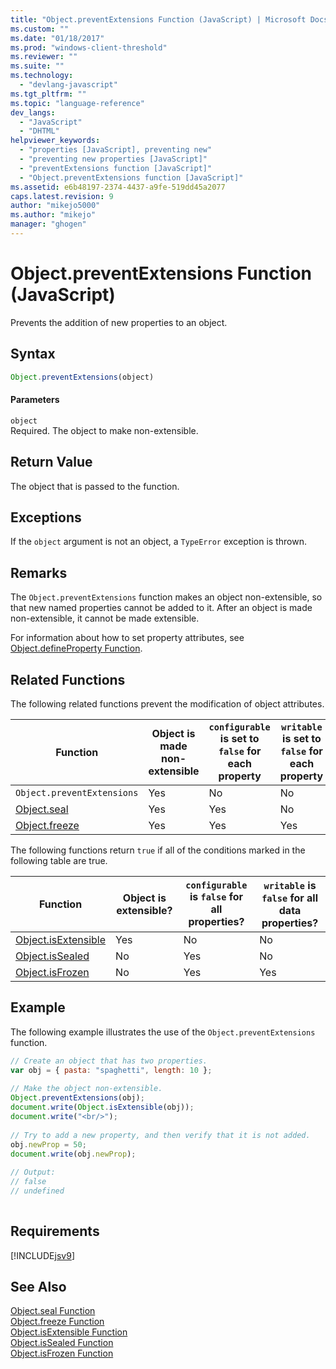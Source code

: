 ```yaml
---
title: "Object.preventExtensions Function (JavaScript) | Microsoft Docs"
ms.custom: ""
ms.date: "01/18/2017"
ms.prod: "windows-client-threshold"
ms.reviewer: ""
ms.suite: ""
ms.technology: 
  - "devlang-javascript"
ms.tgt_pltfrm: ""
ms.topic: "language-reference"
dev_langs: 
  - "JavaScript"
  - "DHTML"
helpviewer_keywords: 
  - "properties [JavaScript], preventing new"
  - "preventing new properties [JavaScript]"
  - "preventExtensions function [JavaScript]"
  - "Object.preventExtensions function [JavaScript]"
ms.assetid: e6b48197-2374-4437-a9fe-519dd45a2077
caps.latest.revision: 9
author: "mikejo5000"
ms.author: "mikejo"
manager: "ghogen"
---
```

# Object.preventExtensions Function (JavaScript)
Prevents the addition of new properties to an object.  
  
## Syntax  
  
```javascript  
Object.preventExtensions(object)  
```  
  
#### Parameters  
 `object`  
 Required. The object to make non-extensible.  
  
## Return Value  
 The object that is passed to the function.  
  
## Exceptions  
 If the `object` argument is not an object, a `TypeError` exception is thrown.  
  
## Remarks  
 The `Object.preventExtensions` function makes an object non-extensible, so that new named properties cannot be added to it. After an object is made non-extensible, it cannot be made extensible.  
  
 For information about how to set property attributes, see [Object.defineProperty Function](../../javascript/reference/object-defineproperty-function-javascript.md).  
  
## Related Functions  
 The following related functions prevent the modification of object attributes.  
  
|Function|Object is made non-extensible|`configurable` is set to `false` for each property|`writable` is set to `false` for each property|  
|--------------|------------------------------------|--------------------------------------------------------|----------------------------------------------------|  
|`Object.preventExtensions`|Yes|No|No|  
|[Object.seal](../../javascript/reference/object-seal-function-javascript.md)|Yes|Yes|No|  
|[Object.freeze](../../javascript/reference/object-freeze-function-javascript.md)|Yes|Yes|Yes|  
  
 The following functions return `true` if all of the conditions marked in the following table are true.  
  
|Function|Object is extensible?|`configurable` is `false` for all properties?|`writable` is `false` for all data properties?|  
|--------------|---------------------------|---------------------------------------------------|----------------------------------------------------|  
|[Object.isExtensible](../../javascript/reference/object-isextensible-function-javascript.md)|Yes|No|No|  
|[Object.isSealed](../../javascript/reference/object-issealed-function-javascript.md)|No|Yes|No|  
|[Object.isFrozen](../../javascript/reference/object-isfrozen-function-javascript.md)|No|Yes|Yes|  
  
## Example  
 The following example illustrates the use of the `Object.preventExtensions` function.  
  
```javascript  
// Create an object that has two properties.  
var obj = { pasta: "spaghetti", length: 10 };  
  
// Make the object non-extensible.  
Object.preventExtensions(obj);  
document.write(Object.isExtensible(obj));  
document.write("<br/>");  
  
// Try to add a new property, and then verify that it is not added.  
obj.newProp = 50;  
document.write(obj.newProp);  
  
// Output:  
// false  
// undefined  
  
```  
  
## Requirements  
 [!INCLUDE[jsv9](../../javascript/includes/jsv9-md.md)]  
  
## See Also  
 [Object.seal Function](../../javascript/reference/object-seal-function-javascript.md)   
 [Object.freeze Function](../../javascript/reference/object-freeze-function-javascript.md)   
 [Object.isExtensible Function](../../javascript/reference/object-isextensible-function-javascript.md)   
 [Object.isSealed Function](../../javascript/reference/object-issealed-function-javascript.md)   
 [Object.isFrozen Function](../../javascript/reference/object-isfrozen-function-javascript.md)